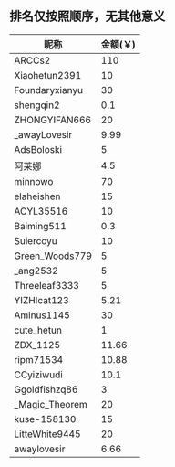 ## 排名仅按照顺序，无其他意义
|  昵称   | 金额(￥)  |
|  ----  | ----  |
| ARCCs2  | 110 |
| Xiaohetun2391  | 10 |
| Foundaryxianyu  | 30 |
| shengqin2  | 0.1 |
| ZHONGYIFAN666  | 20 |
| _awayLovesir  | 9.99 |
| AdsBoloski  | 5 |
| 阿莱娜  | 4.5 |
| minnowo  | 70 |
| elaheishen  | 15 |
| ACYL35516  | 10 |
| Baiming511  | 0.3 |
| Suiercoyu  | 10 |
| Green_Woods779  | 5 |
| _ang2532  | 5 |
| Threeleaf3333  | 5 |
| YIZHIcat123  | 5.21 |
| Aminus1145  | 30 |
| cute_hetun  | 1 |
| ZDX_1125  | 11.66 |
| ripm71534  | 10.88 |
| CCyiziwudi  | 10.1 |
| Ggoldfishzq86  | 3 |
| _Magic_Theorem  | 20 |
| kuse-158130  | 15 |
| LitteWhite9445  | 20 |
| awaylovesir  | 6.66 |